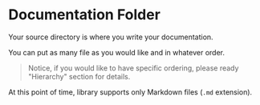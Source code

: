 # Documentation Folder

Your source directory is where you write your documentation.

You can put as many file as you would like and in whatever order. 

> Notice, if you would like to have specific ordering, please ready "Hierarchy" section for details.

At this point of time, library supports only Markdown files (`.md` extension).